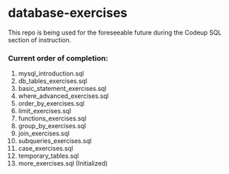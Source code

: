 # database-exercises

This repo is being used for the foreseeable future during the Codeup SQL section of instruction.

### Current order of completion:
01. mysql_introduction.sql
02. db_tables_exercises.sql
03. basic_statement_exercises.sql
04. where_advanced_exercises.sql
05. order_by_exercises.sql
06. limit_exercises.sql
07. functions_exercises.sql
08. group_by_exercises.sql
09. join_exercises.sql
10. subqueries_exercises.sql
11. case_exercises.sql
12. temporary_tables.sql
13. more_exercises.sql (Initialized)